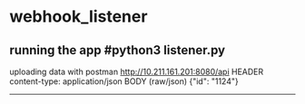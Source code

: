 # webhook_listener

running the app
#python3 listener.py
---
uploading data with postman
http://10.211.161.201:8080/api
HEADER
content-type: application/json
BODY (raw/json)
{"id": "1124"}

---
